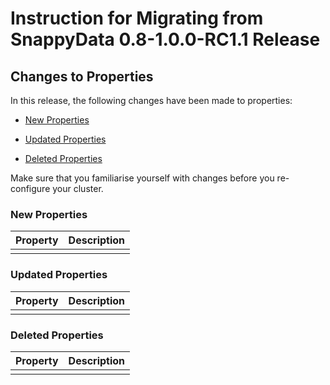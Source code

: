 # Instruction for Migrating from SnappyData 0.8-1.0.0-RC1.1 Release

## Changes to Properties
In this release, the following changes have been made to properties:

* [New Properties](#new-properties)

* [Updated Properties](#updated-properties)

* [Deleted Properties](#deleted-properties)  
 
Make sure that you familiarise yourself with changes before you re-configure your cluster.

<a id="new-properties"></a>
### New Properties

| Property | Description |
|--------|--------|
|||

<a id="updated-properties"></a>
### Updated Properties

| Property | Description |
|--------|--------|
|||


<a id="deleted-properties"></a>
### Deleted Properties

| Property | Description |
|--------|--------|
|||
